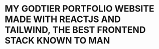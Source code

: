 # MY GODTIER PORTFOLIO WEBSITE MADE WITH REACTJS AND TAILWIND, THE BEST FRONTEND STACK KNOWN TO MAN
